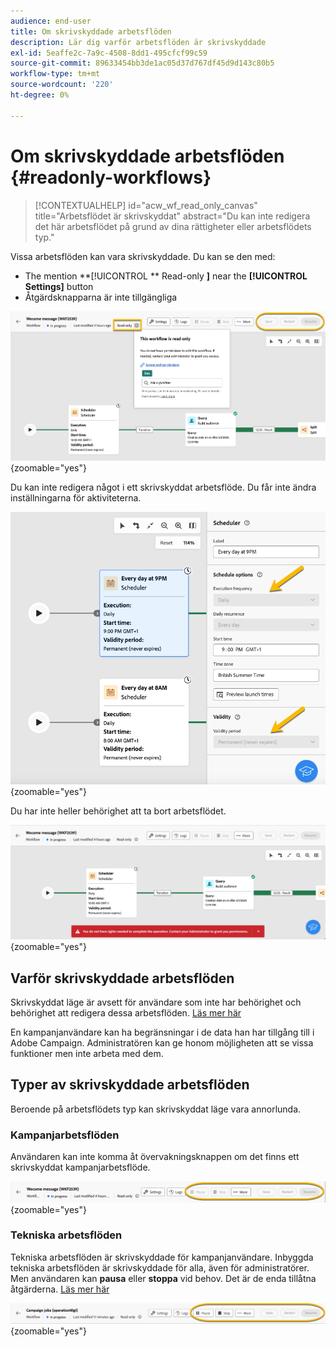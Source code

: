```yaml
---
audience: end-user
title: Om skrivskyddade arbetsflöden
description: Lär dig varför arbetsflöden är skrivskyddade
exl-id: 5eaffe2c-7a9c-4508-8dd1-495cfcf99c59
source-git-commit: 89633454bb3de1ac05d37d767df45d9d143c80b5
workflow-type: tm+mt
source-wordcount: '220'
ht-degree: 0%

---
```


# Om skrivskyddade arbetsflöden {#readonly-workflows}

>[!CONTEXTUALHELP]
>id="acw_wf_read_only_canvas"
>title="Arbetsflödet är skrivskyddat"
>abstract="Du kan inte redigera det här arbetsflödet på grund av dina rättigheter eller arbetsflödets typ."

Vissa arbetsflöden kan vara skrivskyddade. Du kan se den med:

- The mention **[!UICONTROL ** Read-only **]** near the **[!UICONTROL Settings]** button
- Åtgärdsknapparna är inte tillgängliga

![](assets/readonly-workflow.png){zoomable="yes"}

Du kan inte redigera något i ett skrivskyddat arbetsflöde. Du får inte ändra inställningarna för aktiviteterna.


![](assets/scheduler-readonly.png){zoomable="yes"}


Du har inte heller behörighet att ta bort arbetsflödet.

![](assets/readonly-rights.png){zoomable="yes"}

## Varför skrivskyddade arbetsflöden

Skrivskyddat läge är avsett för användare som inte har behörighet och behörighet att redigera dessa arbetsflöden. [Läs mer här](../get-started/permissions.md)

En kampanjanvändare kan ha begränsningar i de data han har tillgång till i Adobe Campaign. Administratören kan ge honom möjligheten att se vissa funktioner men inte arbeta med dem.

## Typer av skrivskyddade arbetsflöden

Beroende på arbetsflödets typ kan skrivskyddat läge vara annorlunda.

### Kampanjarbetsflöden

Användaren kan inte komma åt övervakningsknappen om det finns ett skrivskyddat kampanjarbetsflöde.

![](assets/readonly-campaign-workflow.png){zoomable="yes"}

### Tekniska arbetsflöden

Tekniska arbetsflöden är skrivskyddade för kampanjanvändare.
Inbyggda tekniska arbetsflöden är skrivskyddade för alla, även för administratörer. Men användaren kan **pausa** eller **stoppa** vid behov. Det är de enda tillåtna åtgärderna. [Läs mer här](https://experienceleague.adobe.com/en/docs/campaign/automation/workflows/introduction/wf-type/technical-workflows)

![](assets/readonly-technical-workflow.png){zoomable="yes"}
